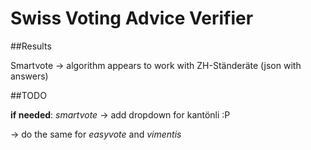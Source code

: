 # Swiss Voting Advice Verifier

##Results

Smartvote -> algorithm appears to work with ZH-Ständeräte (json with answers)

##TODO

**if needed**:
*smartvote*
-> add dropdown for kantönli :P

-> do the same for *easyvote* and *vimentis*
